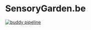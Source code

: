 # SensoryGarden.be

[![buddy pipeline](https://app.buddy.works/ephec-enovatech/site-web/pipelines/pipeline/161227/badge.svg?token=07bac36d2470476e066030080d5e22080748ee20f3f2debadb48ac6876f96863 "buddy pipeline")](https://app.buddy.works/ephec-enovatech/site-web/pipelines/pipeline/161227)
